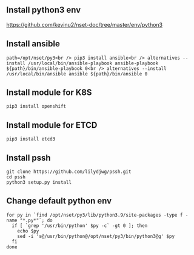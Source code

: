 ## Install python3 env
<https://github.com/kevinu2/nset-doc/tree/master/env/python3>

## Install ansible
`
path=/opt/nset/py3<br />
pip3 install ansible<br />
alternatives --install /usr/local/bin/ansible-playbook ansible-playbook ${path}/bin/ansible-playbook 0<br />
alternatives --install /usr/local/bin/ansible ansible ${path}/bin/ansible 0
`

## Install module for K8S
`pip3 install openshift`

## Install module for ETCD
`pip3 install etcd3`

## Install pssh
`git clone https://github.com/lilydjwg/pssh.git`<br />
`cd pssh`<br />
`python3 setup.py install`

## Change default python env
```
for py in `find /opt/nset/py3/lib/python3.9/site-packages -type f -name "*.py*"`; do
  if [ `grep '/usr/bin/python' $py -c` -gt 0 ]; then
    echo $py
    sed -i 's@/usr/bin/python@/opt/nset/py3/bin/python3@g' $py
  fi
done
```
